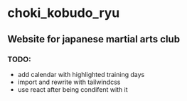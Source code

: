 # choki_kobudo_ryu
## Website for japanese martial arts club
### TODO:
- add calendar with highlighted training days 
- import and rewrite with tailwindcss
- use react after being condifent with it
